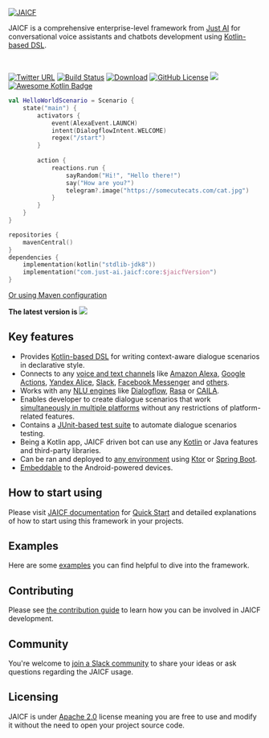 [![JAICF](https://github.com/just-ai/jaicf-kotlin/raw/master/docs/images/jaicf_git-07.png)](https://just-ai.com/en/jaicf)

JAICF is a comprehensive enterprise-level framework from [Just AI](https://just-ai.com) for conversational voice assistants and chatbots development using [Kotlin-based DSL](https://github.com/just-ai/jaicf-kotlin/wiki/Scenario-DSL).

<br/>

[![Twitter URL](https://img.shields.io/twitter/url?style=social&url=https%3A%2F%2Fgithub.com%2Fjust-ai%2Fjaicf-kotlin)](https://twitter.com/intent/tweet?text=Try%20JAICF%20-%20a%20Kotlin%20framefffwork%20for%20conversational%20voice%20assistants%20and%20chatbots%20development&url=https://github.com/just-ai/jaicf-kotlin&via=JustAIglobal)
[![Build Status](https://travis-ci.org/just-ai/jaicf-kotlin.svg?branch=master)](https://travis-ci.org/just-ai/jaicf-kotlin)
[![Download](https://img.shields.io/maven-central/v/com.just-ai.jaicf/core?label=latest-release)](https://search.maven.org/search?q=jaicf)
[![GitHub License](https://img.shields.io/badge/license-Apache%20License%202.0-blue.svg?style=flat)](https://github.com/just-ai/jaicf-kotlin/blob/master/LICENSE)
[![](https://img.shields.io/badge/PRs-welcome-brightgreen.svg)](CONTRIBUTING.md)
[![Awesome Kotlin Badge](https://kotlin.link/awesome-kotlin.svg)](https://github.com/KotlinBy/awesome-kotlin)

```kotlin
val HelloWorldScenario = Scenario {
    state("main") {
        activators {
            event(AlexaEvent.LAUNCH)
            intent(DialogflowIntent.WELCOME)
            regex("/start")
        }
        
        action {
            reactions.run {
                sayRandom("Hi!", "Hello there!")
                say("How are you?")
                telegram?.image("https://somecutecats.com/cat.jpg")
            }
        }
    }
}
```
```kotlin
repositories {
    mavenCentral()
}
dependencies {
    implementation(kotlin("stdlib-jdk8"))
    implementation("com.just-ai.jaicf:core:$jaicfVersion")
}
```
[Or using Maven configuration](https://github.com/just-ai/jaicf-kotlin/wiki/Installing#maven)

**The latest version is** ![](https://img.shields.io/github/v/release/just-ai/jaicf-kotlin?color=%23000&label=&style=flat-square)

## Key features

* Provides [Kotlin-based DSL](https://github.com/just-ai/jaicf-kotlin/wiki/Scenario-DSL) for writing context-aware dialogue scenarios in declarative style.
* Connects to any [voice and text channels](https://github.com/just-ai/jaicf-kotlin/wiki/Channels) like [Amazon Alexa](https://github.com/just-ai/jaicf-kotlin/tree/master/channels/alexa), [Google Actions](https://github.com/just-ai/jaicf-kotlin/tree/master/channels/google-actions), [Yandex Alice](https://github.com/just-ai/jaicf-kotlin/tree/master/channels/yandex-alice), [Slack](https://github.com/just-ai/jaicf-kotlin/tree/master/channels/slack), [Facebook Messenger](https://github.com/just-ai/jaicf-kotlin/tree/master/channels/facebook) and [others](https://github.com/just-ai/jaicf-kotlin/wiki/Channels).
* Works with any [NLU engines](https://github.com/just-ai/jaicf-kotlin/wiki/Natural-Language-Understanding) like [Dialogflow](https://github.com/just-ai/jaicf-kotlin/tree/master/activators/dialogflow), [Rasa](https://github.com/just-ai/jaicf-kotlin/tree/master/activators/rasa) or [CAILA](https://github.com/just-ai/jaicf-kotlin/tree/master/activators/caila).
* Enables developer to create dialogue scenarios that work [simultaneously in multiple platforms](https://github.com/just-ai/jaicf-kotlin/wiki/Channels#multi-channel-support) without any restrictions of platform-related features.
* Contains a [JUnit-based test suite](https://github.com/just-ai/jaicf-kotlin/wiki/Testing) to automate dialogue scenarios testing.
* Being a Kotlin app, JAICF driven bot can use any [Kotlin](https://kotlinlang.org/docs/reference/) or Java features and third-party libraries.
* Can be ran and deployed to [any environment](https://github.com/just-ai/jaicf-kotlin/wiki/Environments) using [Ktor](https://github.com/just-ai/jaicf-kotlin/wiki/Ktor) or [Spring Boot](https://github.com/just-ai/jaicf-kotlin/wiki/Spring-Boot).
* [Embeddable](https://github.com/just-ai/jaicf-kotlin/wiki/Android) to the Android-powered devices.

## How to start using

Please visit [JAICF documentation](https://github.com/just-ai/jaicf-kotlin/wiki) for [Quick Start](https://github.com/just-ai/jaicf-kotlin/wiki/Quick-Start) and detailed explanations of how to start using this framework in your projects.

## Examples

Here are some [examples](examples) you can find helpful to dive into the framework.

## Contributing

Please see [the contribution guide](CONTRIBUTING.md) to learn how you can be involved in JAICF development.

## Community

You're welcome to [join a Slack community](https://join.slack.com/t/jaicf/shared_invite/zt-duq07hx2-w_c71O8BnKDCIqhSXflRjA) to share your ideas or ask questions regarding the JAICF usage.

## Licensing

JAICF is under [Apache 2.0](LICENSE) license meaning you are free to use and modify it without the need to open your project source code.
